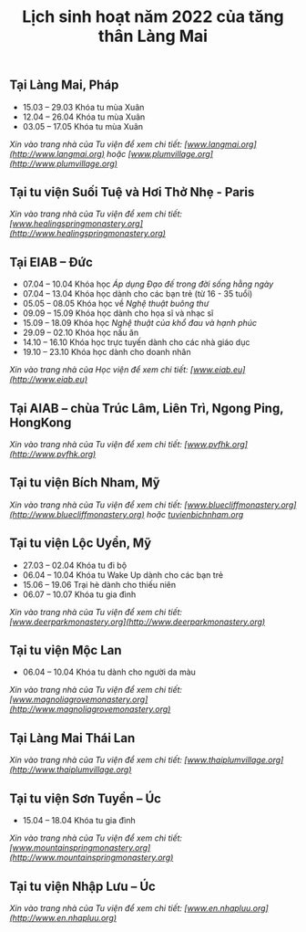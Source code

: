 ﻿---
title: Lịch sinh hoạt năm 2022 của tăng thân Làng Mai
---

## Tại Làng Mai, Pháp

- 15.03 – 29.03		Khóa tu mùa Xuân
- 12.04 – 26.04		Khóa tu mùa Xuân
- 03.05 – 17.05		Khóa tu mùa Xuân

*Xin vào trang nhà của Tu viện để xem chi tiết: [www.langmai.org](http://www.langmai.org) hoặc [www.plumvillage.org](http://www.plumvillage.org)*

## Tại tu viện Suối Tuệ và Hơi Thở Nhẹ - Paris

*Xin vào trang nhà của Tu viện để xem chi tiết: [www.healingspringmonastery.org](http://www.healingspringmonastery.org)*

## Tại EIAB – Đức

- 07.04 – 10.04		Khóa học *Áp dụng Đạo đế trong đời sống hằng ngày*
- 07.04 – 13.04		Khóa học dành cho các bạn trẻ (từ 16 - 35 tuổi)
- 05.05 – 08.05		Khóa học về *Nghệ thuật buông thư*
- 09.09 – 15.09		Khóa học dành cho họa sĩ và nhạc sĩ
- 15.09 – 18.09		Khóa học *Nghệ thuật của khổ đau và hạnh phúc*
- 29.09 – 02.10		Khóa học nấu ăn
- 14.10 – 16.10		Khóa học trực tuyến dành cho các nhà giáo dục
- 19.10 – 23.10		Khóa học dành cho doanh nhân

*Xin vào trang nhà của Học viện để xem chi tiết: [www.eiab.eu](http://www.eiab.eu)* 

## Tại AIAB – chùa Trúc Lâm, Liên Trì, Ngong Ping, HongKong

*Xin vào trang nhà của Tu viện để xem chi tiết: [www.pvfhk.org](http://www.pvfhk.org)* 

## Tại tu viện Bích Nham, Mỹ

*Xin vào trang nhà của Tu viện để xem chi tiết: [www.bluecliffmonastery.org](http://www.bluecliffmonastery.org) hoặc [tuvienbichnham.org](tuvienbichnham.org)* 

## Tại tu viện Lộc Uyển, Mỹ

- 27.03 – 02.04		Khóa tu đi bộ
- 06.04 – 10.04		Khóa tu Wake Up dành cho các bạn trẻ
- 15.06 – 19.06		Trại hè dành cho thiếu niên
- 06.07 – 10.07		Khóa tu gia đình

*Xin vào trang nhà của Tu viện để xem chi tiết: [www.deerparkmonastery.org](http://www.deerparkmonastery.org)* 

## Tại tu viện Mộc Lan

- 06.04 – 10.04		Khóa tu dành cho người da màu

*Xin vào trang nhà của Tu viện để xem chi tiết: [www.magnoliagrovemonastery.org](http://www.magnoliagrovemonastery.org)* 

## Tại Làng Mai Thái Lan

*Xin vào trang nhà của Tu viện để xem chi tiết: [www.thaiplumvillage.org](http://www.thaiplumvillage.org)* 

## Tại tu viện Sơn Tuyền – Úc

- 15.04 – 18.04		Khóa tu gia đình 

*Xin vào trang nhà của Tu viện để xem chi tiết: [www.mountainspringmonastery.org](http://www.mountainspringmonastery.org)*

## Tại tu viện Nhập Lưu – Úc

*Xin vào trang nhà của Tu viện để xem chi tiết: [www.en.nhapluu.org](http://www.en.nhapluu.org)*
